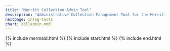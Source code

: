 ```yaml
---
title: "Merritt Collection Admin Tool"
description: "Administrative Collection Management Tool for the Merritt Team"
nextpage: integ-tests
chart: colladmin.mmd
---
```


{% include mermaid.html %}
{% include start.html %}
{% include end.html %}